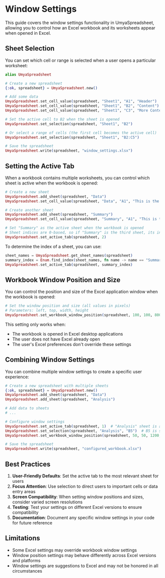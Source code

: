 # Window Settings

This guide covers the window settings functionality in UmyaSpreadsheet, allowing you to control how an Excel workbook and its worksheets appear when opened in Excel.

## Sheet Selection

You can set which cell or range is selected when a user opens a particular worksheet:

```elixir
alias UmyaSpreadsheet

# Create a new spreadsheet
{:ok, spreadsheet} = UmyaSpreadsheet.new()

# Add some data
UmyaSpreadsheet.set_cell_value(spreadsheet, "Sheet1", "A1", "Header")
UmyaSpreadsheet.set_cell_value(spreadsheet, "Sheet1", "B2", "Content")
UmyaSpreadsheet.set_cell_value(spreadsheet, "Sheet1", "C3", "More Content")

# Set the active cell to B2 when the sheet is opened
UmyaSpreadsheet.set_selection(spreadsheet, "Sheet1", "B2")

# Or select a range of cells (the first cell becomes the active cell)
UmyaSpreadsheet.set_selection(spreadsheet, "Sheet1", "B2:C5")

# Save the spreadsheet
UmyaSpreadsheet.write(spreadsheet, "window_settings.xlsx")
```

## Setting the Active Tab

When a workbook contains multiple worksheets, you can control which sheet is active when the workbook is opened:

```elixir
# Create a new sheet
UmyaSpreadsheet.add_sheet(spreadsheet, "Data")
UmyaSpreadsheet.set_cell_value(spreadsheet, "Data", "A1", "This is the data sheet")

# Create another sheet
UmyaSpreadsheet.add_sheet(spreadsheet, "Summary")
UmyaSpreadsheet.set_cell_value(spreadsheet, "Summary", "A1", "This is the summary sheet")

# Set "Summary" as the active sheet when the workbook is opened
# Sheet indices are 0-based, so if "Summary" is the third sheet, its index is 2
UmyaSpreadsheet.set_active_tab(spreadsheet, 2)
```

To determine the index of a sheet, you can use:

```elixir
sheet_names = UmyaSpreadsheet.get_sheet_names(spreadsheet)
summary_index = Enum.find_index(sheet_names, fn name -> name == "Summary" end)
UmyaSpreadsheet.set_active_tab(spreadsheet, summary_index)
```

## Workbook Window Position and Size

You can control the position and size of the Excel application window when the workbook is opened:

```elixir
# Set the window position and size (all values in pixels)
# Parameters: left, top, width, height
UmyaSpreadsheet.set_workbook_window_position(spreadsheet, 100, 100, 800, 600)
```

This setting only works when:
- The workbook is opened in Excel desktop applications
- The user does not have Excel already open
- The user's Excel preferences don't override these settings

## Combining Window Settings

You can combine multiple window settings to create a specific user experience:

```elixir
# Create a new spreadsheet with multiple sheets
{:ok, spreadsheet} = UmyaSpreadsheet.new()
UmyaSpreadsheet.add_sheet(spreadsheet, "Data")
UmyaSpreadsheet.add_sheet(spreadsheet, "Analysis")

# Add data to sheets
# ...

# Configure window settings
UmyaSpreadsheet.set_active_tab(spreadsheet, 1)  # "Analysis" sheet is active
UmyaSpreadsheet.set_selection(spreadsheet, "Analysis", "B5")  # B5 is selected
UmyaSpreadsheet.set_workbook_window_position(spreadsheet, 50, 50, 1200, 800)  # Large window

# Save the spreadsheet
UmyaSpreadsheet.write(spreadsheet, "configured_workbook.xlsx")
```

## Best Practices

1. **User-Friendly Defaults**: Set the active tab to the most relevant sheet for users
2. **Focus Attention**: Use selection to direct users to important cells or data entry areas
3. **Screen Compatibility**: When setting window positions and sizes, consider varied screen resolutions
4. **Testing**: Test your settings on different Excel versions to ensure compatibility
5. **Documentation**: Document any specific window settings in your code for future reference

## Limitations

- Some Excel settings may override workbook window settings
- Window position settings may behave differently across Excel versions and platforms
- Window settings are suggestions to Excel and may not be honored in all circumstances
